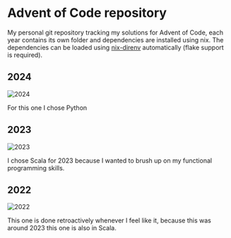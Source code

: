 # Advent of Code repository

My personal git repository tracking my solutions for Advent of Code, each year 
contains its own folder and dependencies are installed using nix.
The dependencies can be loaded using 
[nix-direnv](https://github.com/nix-community/nix-direnv) automatically 
(flake support is required).

## 2024
![2024](https://img.shields.io/badge/stars%20⭐-0-yellow)

For this one I chose Python

## 2023
![2023](https://img.shields.io/badge/stars%20⭐-14-yellow)

I chose Scala for 2023 because I wanted to brush up on my functional programming skills.

## 2022
![2022](https://img.shields.io/badge/stars%20⭐-4-yellow)

This one is done retroactively whenever I feel like it, because this was around 2023 this one is also in Scala.
